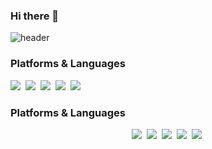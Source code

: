 ### Hi there 👋




![header](https://capsule-render.vercel.app/api?type=waving&color=C4DEEE&height=300&section=header&StrokeWidth=2&text=Seoyun💫&fontColor=78AAC3&fontSize=70&fontAlign=75&animation=fadeIn)

### Platforms & Languages
<p align = "left">
    <img src ="https://img.shields.io/badge/-C-E2D2D2"></a>&nbsp
    <img src ="https://img.shields.io/badge/-C++-E3E2B4"></a>&nbsp
    <img src ="https://img.shields.io/badge/-Python-A2B59F"></a>&nbsp
    <img src ="https://img.shields.io/badge/-JAVA-BFC8D7"></a>&nbsp
    <img src ="https://img.shields.io/badge/-ReactNative-EEB8B8"></a>&nbsp
</p>


### Platforms & Languages
<p align = "center">
    <img src ="https://img.shields.io/badge/-C-E2D2D2"></a>&nbsp
    <img src ="https://img.shields.io/badge/-C++-E3E2B4"></a>&nbsp
    <img src ="https://img.shields.io/badge/-Python-A2B59F"></a>&nbsp
    <img src ="https://img.shields.io/badge/-JAVA-BFC8D7"></a>&nbsp
    <img src ="https://img.shields.io/badge/-ReactNative-EEB8B8"></a>&nbsp
</p>

<!--
**ksyeun/ksyeun** is a ✨ _special_ ✨ repository because its `README.md` (this file) appears on your GitHub profile.

Here are some ideas to get you started:


- 🔭 I’m currently working on ...
- 🌱 I’m currently learning ...
- 👯 I’m looking to collaborate on ...
- 🤔 I’m looking for help with ...
- 💬 Ask me about ...
- 📫 How to reach me: ...
- 😄 Pronouns: ...
- ⚡ Fun fact: ...
-->
